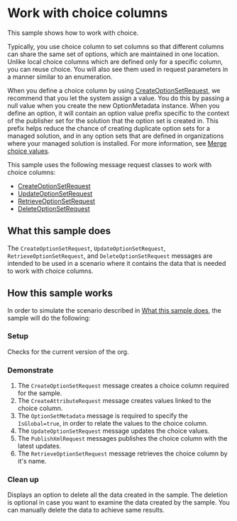 # Work with choice columns

This sample shows how to work with choice. 

Typically, you use choice column to set columns so that different columns can share the same set of options, which are maintained in one location. Unlike local choice columns which are defined only for a specific column, you can reuse choice. You will also see them used in request parameters in a manner similar to an enumeration.

When you define a choice column by using [CreateOptionSetRequest](https://learn.microsoft.com/dotnet/api/microsoft.xrm.sdk.messages.createoptionsetrequest), we recommend that you let the system assign a value. You do this by passing a null value when you create the new OptionMetadata instance. When you define an option, it will contain an option value prefix specific to the context of the publisher set for the solution that the option set is created in. This prefix helps reduce the chance of creating duplicate option sets for a managed solution, and in any option sets that are defined in organizations where your managed solution is installed. For more information, see [Merge choice values](https://learn.microsoft.com/powerapps/developer/common-data-service/understand-managed-solutions-merged#merge-option-set-options).

This sample uses the following message request classes to work with choice columns:

- [CreateOptionSetRequest](https://learn.microsoft.com/dotnet/api/microsoft.xrm.sdk.messages.createoptionsetrequest)
- [UpdateOptionSetRequest](https://learn.microsoft.com/dotnet/api/microsoft.xrm.sdk.messages.updateoptionsetrequest)
- [RetrieveOptionSetRequest](https://learn.microsoft.com/dotnet/api/microsoft.xrm.sdk.messages.retrieveoptionsetrequest)
- [DeleteOptionSetRequest](https://learn.microsoft.com/dotnet/api/microsoft.xrm.sdk.messages.deleteoptionsetrequest)

## What this sample does

The `CreateOptionSetRequest`, `UpdateOptionSetRequest`, `RetrieveOptionSetRequest`, and `DeleteOptionSetRequest` messages are intended to be used in a scenario where it contains the data that is needed to work with choice columns.

## How this sample works

In order to simulate the scenario described in [What this sample does](#what-this-sample-does), the sample will do the following:

### Setup

Checks for the current version of the org.

### Demonstrate

1. The `CreateOptionSetRequest` message creates a choice column  required for the sample.
2. The `CreateAttributeRequest` message creates values linked to the choice column.
3. The `OptionSetMetadata` message is required to specify the `IsGlobal=true`, in order to relate the values to the choice column.
4. The `UpdateOptionSetRequest` message updates the choice values.
5. The `PublishXmlRequest` messages publishes the choice column with the latest updates. 
6. The `RetrieveOptionSetRequest` message retrieves the choice column by it's name.

### Clean up

Displays an option to delete all the data created in the sample. The deletion is optional in case you want to examine the data created by the sample. You can manually delete the data to achieve same results.
